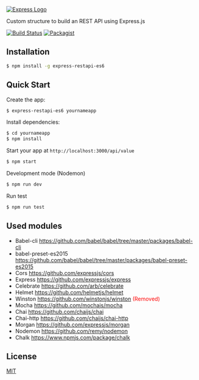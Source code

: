 [![Express Logo](https://image.ibb.co/hkTRKo/logo_express_restapi.png)](https://www.npmjs.com/package/express-restapi-es6)

Custom structure to build an REST API using Express.js

[![Build Status](https://travis-ci.org/jmbl1685/express-restapi-es6.svg?branch=master)](https://travis-ci.org/jmbl1685/express-restapi-es6)
[![Packagist](https://img.shields.io/packagist/l/doctrine/orm.svg)](https://github.com/jmbl1685/express-restapi-es6#readme)




## Installation

```sh
$ npm install -g express-restapi-es6
```

## Quick Start

Create the app:

```bash
$ express-restapi-es6 yournameapp
```

Install dependencies:

```bash
$ cd yournameapp
$ npm install
```

Start your app at `http://localhost:3000/api/value`

```bash
$ npm start
```
Development mode (Nodemon)
```bash
$ npm run dev
```
Run test
```bash
$ npm run test
```
## Used modules
* Babel-cli https://github.com/babel/babel/tree/master/packages/babel-cli
* babel-preset-es2015 https://github.com/babel/babel/tree/master/packages/babel-preset-es2015
* Cors https://github.com/expressjs/cors
* Express https://github.com/expressjs/express
* Celebrate https://github.com/arb/celebrate
* Helmet https://github.com/helmetjs/helmet
* Winston https://github.com/winstonjs/winston <label style="color: red">(Removed)</label>
* Mocha https://github.com/mochajs/mocha
* Chai https://github.com/chaijs/chai
* Chai-http https://github.com/chaijs/chai-http
* Morgan https://github.com/expressjs/morgan
* Nodemon https://github.com/remy/nodemon
* Chalk https://www.npmjs.com/package/chalk

## License

[MIT](https://github.com/angular/angular.js/blob/master/LICENSE)

